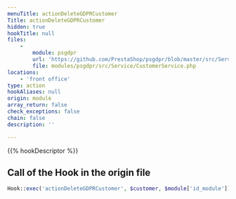 ```yaml
---
menuTitle: actionDeleteGDPRCustomer
Title: actionDeleteGDPRCustomer
hidden: true
hookTitle: null
files:
    -
        module: psgdpr
        url: 'https://github.com/PrestaShop/psgdpr/blob/master/src/Service/CustomerService.php'
        file: modules/psgdpr/src/Service/CustomerService.php
locations:
    - 'front office'
type: action
hookAliases: null
origin: module
array_return: false
check_exceptions: false
chain: false
description: ''

---
```


{{% hookDescriptor %}}

## Call of the Hook in the origin file

```php
Hook::exec('actionDeleteGDPRCustomer', $customer, $module['id_module'])
```
